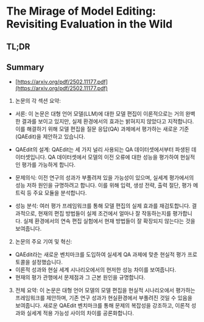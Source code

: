 # The Mirage of Model Editing: Revisiting Evaluation in the Wild
## TL;DR
## Summary
- [https://arxiv.org/pdf/2502.11177.pdf](https://arxiv.org/pdf/2502.11177.pdf)

1. 논문의 각 섹션 요약:

- 서론: 이 논문은 대형 언어 모델(LLM)에 대한 모델 편집이 이론적으로는 거의 완벽한 결과를 보이고 있지만, 실제 환경에서의 효과는 밝혀지지 않았다고 지적합니다. 이를 해결하기 위해 모델 편집을 질문 응답(QA) 과제에서 평가하는 새로운 기준(QAEdit)을 제안하고 있습니다.

- QAEdit의 설계: QAEdit는 세 가지 널리 사용되는 QA 데이터셋에서부터 파생된 데이터셋입니다. QA 데이터셋에서 모델의 이전 오류에 대한 성능을 평가하여 현실적인 평가를 가능하게 합니다.

- 문제의식: 이전 연구의 성과가 부풀려져 있을 가능성이 있으며, 실세계 평가에서의 성능 저하 원인을 규명하려고 합니다. 이를 위해 입력, 생성 전략, 출력 절단, 평가 메트릭 등 주요 모듈을 분석합니다.

- 성능 분석: 여러 평가 프레임워크를 통해 모델 편집의 실제 효과를 재검토합니다. 결과적으로, 현재의 편집 방법들이 실제 조건에서 얼마나 잘 작동하는지를 평가합니다. 실제 환경에서의 연속 편집 실험에서 현재 방법들이 잘 확장되지 않는다는 것을 보여줍니다.

2. 논문의 주요 기여 및 혁신:
- QAEdit라는 새로운 벤치마크를 도입하여 실세계 QA 과제에 맞춘 현실적 평가 프로토콜을 설정했습니다.
- 이론적 성과와 현실 세계 시나리오에서의 현저한 성능 차이를 보여줍니다.
- 현재의 평가 관행에서 문제점과 그 근본 원인을 규명합니다.

3. 전체 요약:
이 논문은 대형 언어 모델의 모델 편집을 현실적 시나리오에서 평가하는 프레임워크를 제안하며, 기존 연구 성과가 현실환경에서 부풀려진 것일 수 있음을 보여줍니다. 새로운 QAEdit 벤치마크를 통해 문제의 복잡성을 강조하고, 이론적 성과와 실세계 적용 가능성 사이의 차이를 공론화합니다.